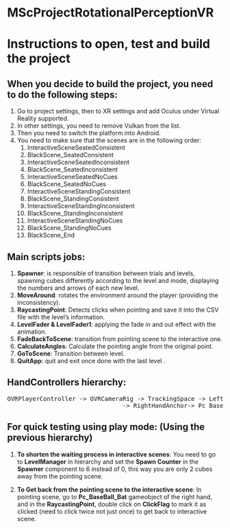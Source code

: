 # MScProjectRotationalPerceptionVR
# Instructions to open, test and build the project

## When you decide to build the project, you need to do the following steps: 
1.  Go to project settings, then to XR settings and add Oculus under Virtual Reality supported.
2.	In other settings, you need to remove Vulkan from the list.
3.	Then you need to switch the platform into Android.
4.	You need to make sure that the scenes are in the following order:
    1.	InteractiveSceneSeatedConsistent 	
    2.	BlackScene_SeatedConsistent
    3.	InteractiveSceneSeatedInconsistent
    4.	BlackScene_SeatedInconsistent
    5.	InteractiveSceneSeatedNoCues
    6.	BlackScene_SeatedNoCues
    7.	InteractiveSceneStandingConsistent 	
    8.	BlackScene_StandingConsistent
    9.	InteractiveSceneStandingInconsistent
    10.	BlackScene_StandingInconsistent
    11.	InteractiveSceneStandingNoCues
    12.	BlackScene_StandingNoCues
    13.	BlackScene_End
    
## Main scripts jobs:
1.	**Spawner**: is responsible of transition between trials and levels, spawning cubes differently according to the level and mode, displaying the numbers and arrows of 				each new level.
2.	**MoveAround**: rotates the environment around the player (providing the inconsistency).
3.	**RaycastingPoint**: Detects clicks when pointing and save it into the CSV file with the level’s information.
4.	**LevelFader & LevelFader1**: applying the fade in and out effect with the animation.
5.	**FadeBackToScene**: transition from pointing scene to the interactive one.
6.	**CalculateAngles**: Calculate the pointing angle from the original point.
7.	**GoToScene**: Transition between level.
8.	**QuitApp**: quit and exit once done with the last level .
	
## HandControllers hierarchy:	
<pre>
OVRPlayerController -> OVRCameraRig -> TrackingSpace -> LeftHandAnchor-> Pc_BaseBall_Bat
 					            -> RightHandAnchor-> Pc_BaseBall_Bat
</pre>

## For quick testing using play mode: (Using the previous hierarchy)

1.	**To shorten the waiting process in interactive scenes**: You need to go to **LevelManager** in hierarchy and set the **Spawn Counter** in the **Spawner** component to 6 instead of 0, this way you are only 2 cubes away from the pointing scene.

2.	**To Get back from the pointing scene to the interactive scene**: In pointing scene, go to **Pc_BaseBall_Bat** gameobject of the right hand, and in the **RaycastingPoint**, double click on **ClickFlag** to mark it as clicked (need to click twice not just once) to get back to interactive scene.
